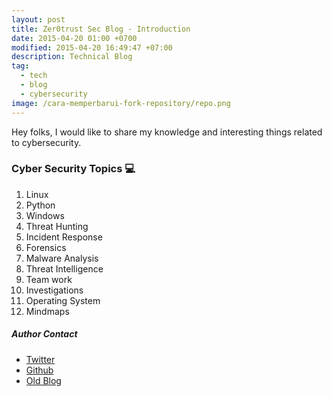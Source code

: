 ```yaml
---
layout: post
title: Zer0trust Sec Blog - Introduction
date: 2015-04-20 01:00 +0700
modified: 2015-04-20 16:49:47 +07:00
description: Technical Blog 
tag:
  - tech
  - blog
  - cybersecurity
image: /cara-memperbarui-fork-repository/repo.png
---
```


Hey folks, I would like to share my knowledge and interesting things related to cybersecurity.


### Cyber Security Topics 💻
1.  Linux
2.  Python
3.  Windows
4.  Threat Hunting 
5.  Incident Response
6.  Forensics
7.  Malware Analysis
8.  Threat Intelligence
9.  Team work 
10. Investigations
11. Operating System
12. Mindmaps


##### Author Contact

- [Twitter](https://twitter.com/P3t3rp4rk4r)
- [Github](https://github.com/P3t3rp4rk3r)
- [Old Blog](http://crazybulletctfwriteups.wordpress.com)

